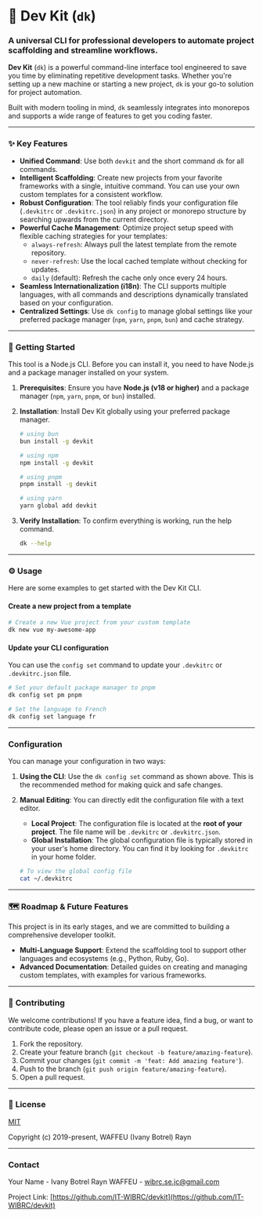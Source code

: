 # 🚀 Dev Kit (`dk`)

### A universal CLI for professional developers to automate project scaffolding and streamline workflows.

**Dev Kit** (`dk`) is a powerful command-line interface tool engineered to save you time by eliminating repetitive development tasks. Whether you're setting up a new machine or starting a new project, `dk` is your go-to solution for project automation.

Built with modern tooling in mind, `dk` seamlessly integrates into monorepos and supports a wide range of features to get you coding faster.

---

### ✨ **Key Features**

- **Unified Command**: Use both `devkit` and the short command `dk` for all commands.
- **Intelligent Scaffolding**: Create new projects from your favorite frameworks with a single, intuitive command. You can use your own custom templates for a consistent workflow.
- **Robust Configuration**: The tool reliably finds your configuration file (`.devkitrc` or `.devkitrc.json`) in any project or monorepo structure by searching upwards from the current directory.
- **Powerful Cache Management**: Optimize project setup speed with flexible caching strategies for your templates:
  - `always-refresh`: Always pull the latest template from the remote repository.
  - `never-refresh`: Use the local cached template without checking for updates.
  - `daily` (default): Refresh the cache only once every 24 hours.
- **Seamless Internationalization (i18n)**: The CLI supports multiple languages, with all commands and descriptions dynamically translated based on your configuration.
- **Centralized Settings**: Use `dk config` to manage global settings like your preferred package manager (`npm`, `yarn`, `pnpm`, `bun`) and cache strategy.

---

### 🚀 **Getting Started**

This tool is a Node.js CLI. Before you can install it, you need to have Node.js and a package manager installed on your system.

1.  **Prerequisites**: Ensure you have **Node.js (v18 or higher)** and a package manager (`npm`, `yarn`, `pnpm`, or `bun`) installed.

2.  **Installation**: Install Dev Kit globally using your preferred package manager.

    ```bash
    # using bun
    bun install -g devkit

    # using npm
    npm install -g devkit

    # using pnpm
    pnpm install -g devkit

    # using yarn
    yarn global add devkit
    ```

3.  **Verify Installation**: To confirm everything is working, run the help command.

    ```bash
    dk --help
    ```

---

### ⚙️ **Usage**

Here are some examples to get started with the Dev Kit CLI.

#### **Create a new project from a template**

```bash
# Create a new Vue project from your custom template
dk new vue my-awesome-app
```

#### **Update your CLI configuration**

You can use the `config set` command to update your `.devkitrc` or `.devkitrc.json` file.

```bash
# Set your default package manager to pnpm
dk config set pm pnpm

# Set the language to French
dk config set language fr
```

---

### **Configuration**

You can manage your configuration in two ways:

1.  **Using the CLI**: Use the `dk config set` command as shown above. This is the recommended method for making quick and safe changes.

2.  **Manual Editing**: You can directly edit the configuration file with a text editor.
    - **Local Project**: The configuration file is located at the **root of your project**. The file name will be `.devkitrc` or `.devkitrc.json`.
    - **Global Installation**: The global configuration file is typically stored in your user's home directory. You can find it by looking for `.devkitrc` in your home folder.

    <!-- end list -->

    ```bash
    # To view the global config file
    cat ~/.devkitrc
    ```

---

### 🗺️ **Roadmap & Future Features**

This project is in its early stages, and we are committed to building a comprehensive developer toolkit.

- **Multi-Language Support**: Extend the scaffolding tool to support other languages and ecosystems (e.g., Python, Ruby, Go).
- **Advanced Documentation**: Detailed guides on creating and managing custom templates, with examples for various frameworks.

---

### 🤝 **Contributing**

We welcome contributions\! If you have a feature idea, find a bug, or want to contribute code, please open an issue or a pull request.

1.  Fork the repository.
2.  Create your feature branch (`git checkout -b feature/amazing-feature`).
3.  Commit your changes (`git commit -m 'feat: Add amazing feature'`).
4.  Push to the branch (`git push origin feature/amazing-feature`).
5.  Open a pull request.

---

### 📄 **License**

[MIT](./LICENCE)

Copyright (c) 2019-present, WAFFEU (Ivany Botrel) Rayn

---

### **Contact**

Your Name - Ivany Botrel Rayn WAFFEU - wibrc.se.jc@gmail.com

Project Link: [https://github.com/IT-WIBRC/devkit](https://github.com/IT-WIBRC/devkit)
